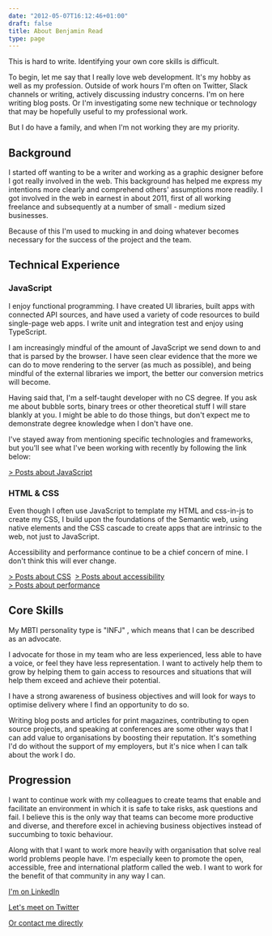 ```yaml
---
date: "2012-05-07T16:12:46+01:00"
draft: false
title: About Benjamin Read
type: page
---
```


This is hard to write. Identifying your own core skills is difficult.

To begin, let me say that I really love web development. It's my hobby as well as my profession. Outside of work hours I'm often on Twitter, Slack channels or writing, actively discussing industry concerns. I'm on here writing blog posts. Or I'm investigating some new technique or technology that may be hopefully useful to my professional work.

But I do have a family, and when I'm not working they are my priority.

## Background

I started off wanting to be a writer and working as a graphic designer before I got really involved in the web. This background has helped me express my intentions more clearly and comprehend others' assumptions more readily. I got involved in the web in earnest in about 2011, first of all working freelance and subsequently at a number of small - medium sized businesses.

Because of this I'm used to mucking in and doing whatever becomes necessary for the success of the project and the team.

## Technical Experience


### JavaScript
I enjoy functional programming. I have created UI libraries, built apps with connected API sources, and have used a variety of code resources to build single-page web apps. I write unit and integration test and enjoy using TypeScript.

I am increasingly mindful of the amount of JavaScript we send down to and that is parsed by the browser. I have seen clear evidence that the more we can do to move rendering to the server (as much as possible), and being mindful of the external libraries we import, the better our conversion metrics will become.

Having said that, I'm a self-taught developer with no CS degree. If you ask me about bubble sorts, binary trees or other theoretical stuff I will stare blankly at you. I might be able to do those things, but don't expect me to demonstrate degree knowledge when I don't have one.

I've stayed away from mentioning specific technologies and frameworks, but you'll see what I've been working with recently by following the link below:

[> Posts about JavaScript](/tags/javascript/ "All posts about JavaScript on Deliciousreverie.co.uk")

### HTML & CSS
Even though I often use JavaScript to template my HTML and css-in-js to create my CSS, I build upon the foundations of the Semantic web, using native elements and the CSS cascade to create apps that are intrinsic to the web, not just to JavaScript.

Accessibility and performance continue to be a chief concern of mine. I don't think this will ever change.

[> Posts about CSS](/tags/css/ "All posts about CSS on Deliciousreverie.co.uk")&nbsp;
[> Posts about accessibility](/tags/accessibility/ "All posts about accesibility on Deliciousreverie.co.uk") &nbsp;  
[> Posts about performance](/tags/performance/ "All posts about performance")&nbsp;

## Core Skills
My MBTI personality type is "INFJ" , which means that I can be described as an advocate.

I advocate for those in my team who are less experienced, less able to have a voice, or feel they have less representation. I want to actively help them to grow by helping them to gain access to resources and situations that will help them exceed and achieve their potential.

I have a strong awareness of business objectives and will look for ways to optimise delivery where I find an opportunity to do so.

Writing blog posts and articles for print magazines, contributing to open source projects, and speaking at conferences are some other ways that I can add value to organisations by boosting their reputation. It's something I'd do without the support of my employers, but it's nice when I can talk about the work I do.


## Progression
I want to continue work with my colleagues to create teams that enable and facilitate an environment in which it is safe to take risks, ask questions and fail. I believe this is the only way that teams can become more productive and diverse, and therefore excel in achieving business objectives instead of succumbing to toxic behaviour.

Along with that I want to work more heavily with organisation that solve real world problems  people have. I'm especially keen to promote the open, accessible, free and international platform called the web. I want to work for the benefit of that community in any way I can.


[I'm on LinkedIn](https://www.linkedin.com/in/benjaminread1980/ "Linkedin profile of Benjamin Read")

[Let's meet on Twitter](https://twitter.com/muzzlehatch_ "Twitter profile of Benjamin Read")

[Or contact me directly](https://deliciousreverie.co.uk/contact "Contact Benjamin Read")
